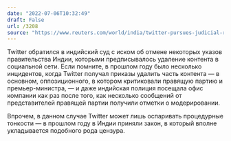 ```yaml
---
date: "2022-07-06T10:32:49"
draft: False
url: /3208
source: "https://www.reuters.com/world/india/twitter-pursues-judicial-review-indian-content-takedown-orders-source-2022-07-05/"
---
```


Twitter обратился в индийский суд с иском об отмене некоторых указов правительства Индии, которыми предписывалось удаление контента в социальной сети. Если помните, в прошлом году было несколько инцидентов, когда Twitter получал приказы удалить часть контента — в основном, оппозиционного, в котором критиковали правящую партию и премьер-министра, — и даже индийская полиция посещала офис компании как раз после того, как несколько сообщений от представителей правящей партии получили отметки о модерировании.

Впрочем, в данном случае Twitter может лишь оспаривать процедурные тонкости — в прошлом году в Индии приняли закон, в который вполне укладывается подобного рода цензура.
